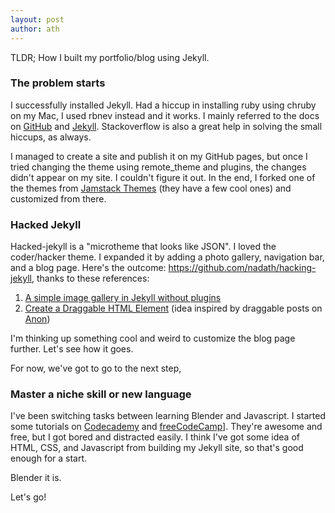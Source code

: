 ```yaml
---
layout: post
author: ath
---
```


TLDR; How I built my portfolio/blog using Jekyll.

### The problem starts

I successfully installed Jekyll. Had a hiccup in installing ruby using chruby on my Mac, I used rbnev instead and it works. I mainly referred to the docs on [GitHub](https://docs.github.com/en/pages/setting-up-a-github-pages-site-with-jekyll/about-github-pages-and-jekyll) and [Jekyll](https://jekyllrb.com/docs/installation/). Stackoverflow is also a great help in solving the small hiccups, as always.

I managed to create a site and publish it on my GitHub pages, but once I tried changing the theme using remote_theme and plugins, the changes didn't appear on my site. I couldn't figure it out. In the end, I forked one of the themes from [Jamstack Themes](https://jamstackthemes.dev/ssg/jekyll/) (they have a few cool ones) and customized from there.

### Hacked Jekyll

Hacked-jekyll is a "microtheme that looks like JSON". I loved the coder/hacker theme. I expanded it by adding a photo gallery, navigation bar, and a blog page. Here's the outcome: <https://github.com/nadath/hacking-jekyll>, thanks to these references:
1. [A simple image gallery in Jekyll without plugins](https://dmnfarrell.github.io/software/jekyll-galleries)
2. [Create a Draggable HTML Element](https://www.w3schools.com/howto/howto_js_draggable.asp) (idea inspired by draggable posts on [Anon](http://anon.com.hk))

I'm thinking up something cool and weird to customize the blog page further. Let's see how it goes.

For now, we've got to go to the next step,

### Master a niche skill or new language

I've been switching tasks between learning Blender and Javascript. I started some tutorials on [Codecademy](https://www.codecademy.com/learn) and [freeCodeCamp](https://www.freecodecamp.org)]. They're awesome and free, but I got bored and distracted easily. I think I've got some idea of HTML, CSS, and Javascript from building my Jekyll site, so that's good enough for a start.

Blender it is.

Let's go!






